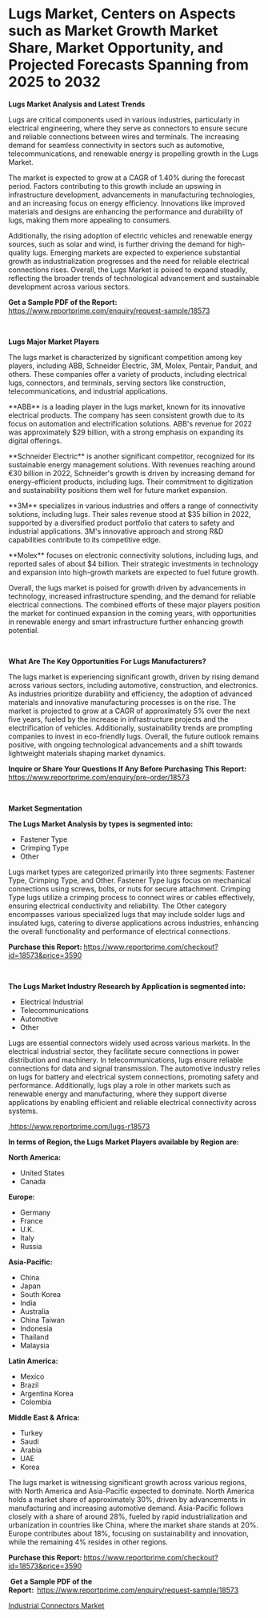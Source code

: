 <p><h1>Lugs Market, Centers on Aspects such as Market Growth Market Share, Market Opportunity, and Projected Forecasts Spanning from 2025 to 2032</h1></p><p><strong>Lugs Market Analysis and Latest Trends</strong></p>
<p><p>Lugs are critical components used in various industries, particularly in electrical engineering, where they serve as connectors to ensure secure and reliable connections between wires and terminals. The increasing demand for seamless connectivity in sectors such as automotive, telecommunications, and renewable energy is propelling growth in the Lugs Market. </p><p>The market is expected to grow at a CAGR of 1.40% during the forecast period. Factors contributing to this growth include an upswing in infrastructure development, advancements in manufacturing technologies, and an increasing focus on energy efficiency. Innovations like improved materials and designs are enhancing the performance and durability of lugs, making them more appealing to consumers.</p><p>Additionally, the rising adoption of electric vehicles and renewable energy sources, such as solar and wind, is further driving the demand for high-quality lugs. Emerging markets are expected to experience substantial growth as industrialization progresses and the need for reliable electrical connections rises. Overall, the Lugs Market is poised to expand steadily, reflecting the broader trends of technological advancement and sustainable development across various sectors.</p></p>
<p><strong>Get a Sample PDF of the Report:&nbsp;</strong> <a href="https://www.reportprime.com/enquiry/request-sample/18573?utm_campaign=2958&utm_medium=2&utm_source=Github&utm_content=ia&utm_term=19032025&utm_id=lugs">https://www.reportprime.com/enquiry/request-sample/18573</a></p>
<p>&nbsp;</p>
<p><strong>Lugs Major Market Players</strong></p>
<p><p>The lugs market is characterized by significant competition among key players, including ABB, Schneider Electric, 3M, Molex, Pentair, Panduit, and others. These companies offer a variety of products, including electrical lugs, connectors, and terminals, serving sectors like construction, telecommunications, and industrial applications.</p><p>**ABB** is a leading player in the lugs market, known for its innovative electrical products. The company has seen consistent growth due to its focus on automation and electrification solutions. ABB's revenue for 2022 was approximately $29 billion, with a strong emphasis on expanding its digital offerings.</p><p>**Schneider Electric** is another significant competitor, recognized for its sustainable energy management solutions. With revenues reaching around €30 billion in 2022, Schneider's growth is driven by increasing demand for energy-efficient products, including lugs. Their commitment to digitization and sustainability positions them well for future market expansion.</p><p>**3M** specializes in various industries and offers a range of connectivity solutions, including lugs. Their sales revenue stood at $35 billion in 2022, supported by a diversified product portfolio that caters to safety and industrial applications. 3M's innovative approach and strong R&D capabilities contribute to its competitive edge.</p><p>**Molex** focuses on electronic connectivity solutions, including lugs, and reported sales of about $4 billion. Their strategic investments in technology and expansion into high-growth markets are expected to fuel future growth.</p><p>Overall, the lugs market is poised for growth driven by advancements in technology, increased infrastructure spending, and the demand for reliable electrical connections. The combined efforts of these major players position the market for continued expansion in the coming years, with opportunities in renewable energy and smart infrastructure further enhancing growth potential.</p></p>
<p>&nbsp;</p>
<p><strong>What Are The Key Opportunities For Lugs Manufacturers?</strong></p>
<p><p>The lugs market is experiencing significant growth, driven by rising demand across various sectors, including automotive, construction, and electronics. As industries prioritize durability and efficiency, the adoption of advanced materials and innovative manufacturing processes is on the rise. The market is projected to grow at a CAGR of approximately 5% over the next five years, fueled by the increase in infrastructure projects and the electrification of vehicles. Additionally, sustainability trends are prompting companies to invest in eco-friendly lugs. Overall, the future outlook remains positive, with ongoing technological advancements and a shift towards lightweight materials shaping market dynamics.</p></p>
<p><strong>Inquire or Share Your Questions If Any Before Purchasing This Report:</strong> <a href="https://www.reportprime.com/enquiry/pre-order/18573?utm_campaign=2958&utm_medium=2&utm_source=Github&utm_content=ia&utm_term=19032025&utm_id=lugs">https://www.reportprime.com/enquiry/pre-order/18573</a></p>
<p>&nbsp;</p>
<p><strong>Market Segmentation</strong></p>
<p><strong>The Lugs Market Analysis by types is segmented into:</strong></p>
<p><ul><li>Fastener Type</li><li>Crimping Type</li><li>Other</li></ul></p>
<p><p>Lugs market types are categorized primarily into three segments: Fastener Type, Crimping Type, and Other. Fastener Type lugs focus on mechanical connections using screws, bolts, or nuts for secure attachment. Crimping Type lugs utilize a crimping process to connect wires or cables effectively, ensuring electrical conductivity and reliability. The Other category encompasses various specialized lugs that may include solder lugs and insulated lugs, catering to diverse applications across industries, enhancing the overall functionality and performance of electrical connections.</p></p>
<p><strong>Purchase this Report:&nbsp;</strong><a href="https://www.reportprime.com/checkout?id=18573&price=3590&utm_campaign=2958&utm_medium=2&utm_source=Github&utm_content=ia&utm_term=19032025&utm_id=lugs">https://www.reportprime.com/checkout?id=18573&price=3590</a></p>
<p>&nbsp;</p>
<p><strong>The Lugs Market Industry Research by Application is segmented into:</strong></p>
<p><ul><li>Electrical Industrial</li><li>Telecommunications</li><li>Automotive</li><li>Other</li></ul></p>
<p><p>Lugs are essential connectors widely used across various markets. In the electrical industrial sector, they facilitate secure connections in power distribution and machinery. In telecommunications, lugs ensure reliable connections for data and signal transmission. The automotive industry relies on lugs for battery and electrical system connections, promoting safety and performance. Additionally, lugs play a role in other markets such as renewable energy and manufacturing, where they support diverse applications by enabling efficient and reliable electrical connectivity across systems.</p></p>
<p><a href="https://www.reportprime.com/lugs-r18573?utm_campaign=2958&utm_medium=2&utm_source=Github&utm_content=ia&utm_term=19032025&utm_id=lugs">&nbsp;https://www.reportprime.com/lugs-r18573</a></p>
<p><strong>In terms of Region, the Lugs Market Players available by Region are:</strong></p>
<p>
    <p> <strong> North America: </strong>
        <ul>
            <li>United States</li>
            <li>Canada</li>
        </ul>
        </p> 
    <p> <strong> Europe: </strong>
        <ul>
            <li>Germany</li>
            <li>France</li>
            <li>U.K.</li>
            <li>Italy</li>
            <li>Russia</li>
        </ul>
        </p> 
    <p> <strong> Asia-Pacific: </strong>
        <ul>
            <li>China</li>
            <li>Japan</li>
            <li>South Korea</li>
            <li>India</li>
            <li>Australia</li>
            <li>China Taiwan</li>
            <li>Indonesia</li>
            <li>Thailand</li>
            <li>Malaysia</li>
        </ul>
        </p> 
    <p> <strong> Latin America: </strong>
        <ul>
            <li>Mexico</li>
            <li>Brazil</li>
            <li>Argentina Korea</li>
            <li>Colombia</li>
        </ul>
        </p> 
    <p> <strong> Middle East & Africa: </strong>
        <ul>
            <li>Turkey</li>
            <li>Saudi</li>
            <li>Arabia</li>
            <li>UAE</li>
            <li>Korea</li>
        </ul>
    </p>
    </p>
<p><p>The lugs market is witnessing significant growth across various regions, with North America and Asia-Pacific expected to dominate. North America holds a market share of approximately 30%, driven by advancements in manufacturing and increasing automotive demand. Asia-Pacific follows closely with a share of around 28%, fueled by rapid industrialization and urbanization in countries like China, where the market share stands at 20%. Europe contributes about 18%, focusing on sustainability and innovation, while the remaining 4% resides in other regions.</p></p>
<p><strong>Purchase this Report: </strong><a href="https://www.reportprime.com/checkout?id=18573&price=3590&utm_campaign=2958&utm_medium=2&utm_source=Github&utm_content=ia&utm_term=19032025&utm_id=lugs">https://www.reportprime.com/checkout?id=18573&price=3590</a></p>
<p>&nbsp;<strong>Get a Sample PDF of the Report:&nbsp;&nbsp;</strong><a href="https://www.reportprime.com/enquiry/request-sample/18573?utm_campaign=2958&utm_medium=2&utm_source=Github&utm_content=ia&utm_term=19032025&utm_id=lugs">https://www.reportprime.com/enquiry/request-sample/18573</a></p>
<p><strong></strong></p>
<p><p><a href="https://github.com/haagarocapmj/Market-Research-Report-List-1/blob/main/industrial-connectors-market.md?utm_campaign=2958&utm_medium=2&utm_source=Github&utm_content=ia&utm_term=19032025&utm_id=lugs">Industrial Connectors Market</a></p></p>